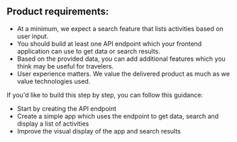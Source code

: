 

## Product requirements:

- At a minimum, we expect a search feature that lists activities based on user input.
- You should build at least one API endpoint which your frontend application can use to get data or search results.
- Based on the provided data, you can add additional features which you think may be useful for travelers.
- User experience matters. We value the delivered product as much as we value technologies used.

If you'd like to build this step by step, you can follow this guidance:
- Start by creating the API endpoint
- Create a simple app which uses the endpoint to get data, search and display a list of activities
- Improve the visual display of the app and search results

